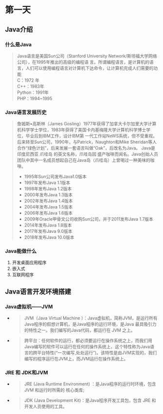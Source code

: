 # 第一天

## Java介绍

### 什么是Java

> Java语言是美国Sun公司（Stanford University Network/斯坦福大学网络公司），在1995年推出的高级的编程语
言。所谓编程语言，是计算机的语言，人们可以使用编程语言对计算机下达命令，让计算机完成人们需要的功能  
C：1972 年  
C++：1983年  
Python：1991年  
PHP：1994~1995

### Java语言发展历史

> 詹姆斯•高斯林（James Gosling）1977年获得了加拿大卡尔加里大学计算机科学学士学位，1983年获得了美国卡内基梅隆大学计算机科学博士学位，毕业后到IBM工作，设计IBM第
一代工作站NeWS系统，但不受重视。后来转至Sun公司，1990年，与Patrick，Naughton和Mike Sheridan等人 合作“绿色计划”，后来发展一套语言叫做“Oak”，后改名为Java。 Java是印度尼西亚 爪哇岛 的英文名称，爪哇岛因 盛产咖啡而闻名。Java创始人员团队中其中一名成员想起自己在Java岛（爪哇岛）上曾喝过一种美味的咖啡。
>
> + 1995年Sun公司发布Java1.0版本
> + 1997年发布Java 1.1版本
> + 1998年发布Java 1.2版本
> + 2000年发布Java 1.3版本
> + 2002年发布Java 1.4版本
> + 2004年发布Java 1.5版本
> + 2006年发布Java 1.6版本
> + 2009年Oracle甲骨文公司收购Sun公司，并于2011发布Java 1.7版本
> + 2014年发布Java 1.8版本
> + 2017年发布Java 9.0版本
> + 2018年发布Java 10.0版本

### Java能做什么

1. 开发桌面应用程序
2. 嵌入式
3. 互联网程序

## Java语言开发环境搭建

### Java虚拟机——JVM

+ > JVM（Java Virtual Machine ）：Java虚拟机，简称JVM，是运行所有Java程序的假想计算机，是Java程序的运行环境，是Java 最具吸引力的特性之一。我们编写的Java代码，都运行在 JVM 之上。
+ > 跨平台：任何软件的运行，都必须要运行在操作系统之上，而我们用Java编写的软件可以运行在任何的操作系统上，这个特性称为Java语言的跨平台特性(“一次编写,处处运行”)。该特性是由JVM实现的，我们编写的程序运行在JVM上，而JVM运行在操作系统上。

### JRE 和 JDK和JVM

+ > JRE (Java Runtime Environment) ：是Java程序的运行时环境，包含 JVM 和运行时所需的 核心类库;
+ > JDK (Java Development Kit)：是Java程序开发工具包，包含 JRE 和开发人员使用的工具。
